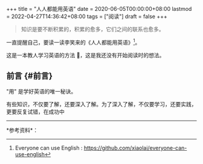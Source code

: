 +++
title = "人人都能用英语"
date = 2020-06-05T00:00:00+08:00
lastmod = 2022-04-27T14:36:42+08:00
tags = ["阅读"]
draft = false
+++

> 知识是要不断积累的，积累的愈多，它们之间的联系也愈多。

一直提醒自己，要读一读李笑来的《人人都能用英语》[^fn:1]。

这是一本教人学习英语的方法 📕，这是我还没有开始阅读时的想法。

## 前言 {#前言}

"用" 是学好英语的唯一秘诀。

有些知识，不仅要了解，还要深入了解。为了深入了解，不仅要学习，还要实践，更要反复试错，在成功中

---

\*参考资料\*：

[^fn:1]:
    Everyone can use English :
    <https://github.com/xiaolai/everyone-can-use-english>
